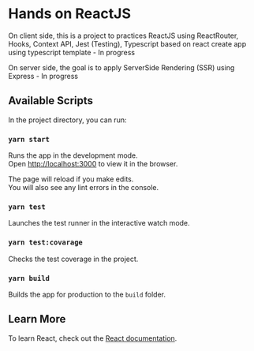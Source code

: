 # Hands on ReactJS

On client side, this is a project to practices ReactJS using ReactRouter, Hooks, Context API, Jest (Testing), Typescript based on react create app using typescript template - In progress

On server side, the goal is to apply ServerSide Rendering (SSR) using Express - In progress

## Available Scripts

In the project directory, you can run:

### `yarn start`

Runs the app in the development mode.\
Open [http://localhost:3000](http://localhost:3000) to view it in the browser.

The page will reload if you make edits.\
You will also see any lint errors in the console.

### `yarn test`

Launches the test runner in the interactive watch mode.

### `yarn test:covarage`

Checks the test coverage in the project.

### `yarn build`

Builds the app for production to the `build` folder.

## Learn More

To learn React, check out the [React documentation](https://reactjs.org/).
